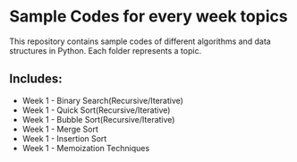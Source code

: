 # Sample Codes for every week topics

This repository contains sample codes of different algorithms and data structures in Python. Each folder represents a topic.

## Includes:
* Week 1 - Binary Search(Recursive/Iterative)
* Week 1 - Quick Sort(Recursive/Iterative)
* Week 1 - Bubble Sort(Recursive/Iterative)
* Week 1 - Merge Sort
* Week 1 - Insertion Sort
* Week 1 - Memoization Techniques